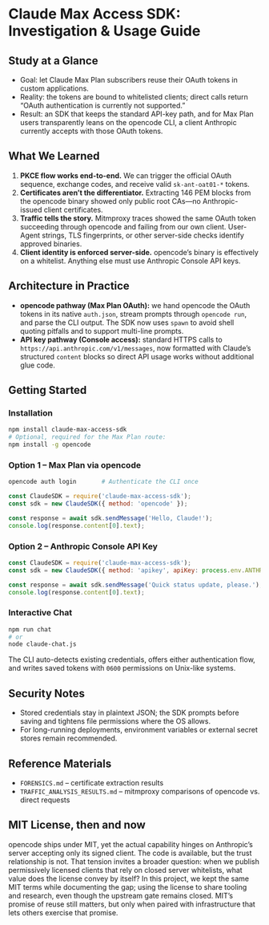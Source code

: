 # Claude Max Access SDK: Investigation & Usage Guide

  ## Study at a Glance
  - Goal: let Claude Max Plan subscribers reuse their OAuth tokens in custom applications.
  - Reality: the tokens are bound to whitelisted clients; direct calls return “OAuth authentication is currently not supported.”
  - Result: an SDK that keeps the standard API-key path, and for Max Plan users transparently leans on the opencode CLI, a client
  Anthropic currently accepts with those OAuth tokens.

  ## What We Learned
  1. **PKCE flow works end-to-end.** We can trigger the official OAuth sequence, exchange codes, and receive valid `sk-ant-oat01-*` tokens.
  2. **Certificates aren’t the differentiator.** Extracting 146 PEM blocks from the opencode binary showed only public root CAs—no Anthropic-
  issued client certificates.
  3. **Traffic tells the story.** Mitmproxy traces showed the same OAuth token succeeding through opencode and failing from our own client. User-
  Agent strings, TLS fingerprints, or other server-side checks identify approved binaries.
  4. **Client identity is enforced server-side.** opencode’s binary is effectively on a whitelist. Anything else must use Anthropic Console API
  keys.

  ## Architecture in Practice
  - **opencode pathway (Max Plan OAuth):** we hand opencode the OAuth tokens in its native `auth.json`, stream prompts through `opencode run`,
  and parse the CLI output. The SDK now uses `spawn` to avoid shell quoting pitfalls and to support multi-line prompts.
  - **API key pathway (Console access):** standard HTTPS calls to `https://api.anthropic.com/v1/messages`, now formatted with Claude’s structured
  `content` blocks so direct API usage works without additional glue code.

  ## Getting Started
  ### Installation
  ```bash
  npm install claude-max-access-sdk
  # Optional, required for the Max Plan route:
  npm install -g opencode
  ```

  ### Option 1 – Max Plan via opencode
  ```bash
  opencode auth login       # Authenticate the CLI once
  ```
  ```javascript
  const ClaudeSDK = require('claude-max-access-sdk');
  const sdk = new ClaudeSDK({ method: 'opencode' });

  const response = await sdk.sendMessage('Hello, Claude!');
  console.log(response.content[0].text);
  ```

  ### Option 2 – Anthropic Console API Key
  ```javascript
  const ClaudeSDK = require('claude-max-access-sdk');
  const sdk = new ClaudeSDK({ method: 'apikey', apiKey: process.env.ANTHROPIC_API_KEY });

  const response = await sdk.sendMessage('Quick status update, please.');
  console.log(response.content[0].text);
  ```

  ### Interactive Chat
  ```bash
  npm run chat
  # or
  node claude-chat.js
  ```
  The CLI auto-detects existing credentials, offers either authentication flow, and writes saved tokens with `0600` permissions on Unix-like
  systems.

  ## Security Notes
  - Stored credentials stay in plaintext JSON; the SDK prompts before saving and tightens file permissions where the OS allows.
  - For long-running deployments, environment variables or external secret stores remain recommended.

  ## Reference Materials
  - `FORENSICS.md` – certificate extraction results
  - `TRAFFIC_ANALYSIS_RESULTS.md` – mitmproxy comparisons of opencode vs. direct requests

  ## MIT License, then and now
  opencode ships under MIT, yet the actual capability hinges on Anthropic’s server accepting only its signed client. The code is available,
  but the trust relationship is not. That tension invites a broader question: when we publish permissively licensed clients that rely on closed
  server whitelists, what value does the license convey by itself? In this project, we kept the same MIT terms while documenting the gap; using
  the license to share tooling and research, even though the upstream gate remains closed. MIT’s promise of reuse still matters, but only when
  paired with infrastructure that lets others exercise that promise.